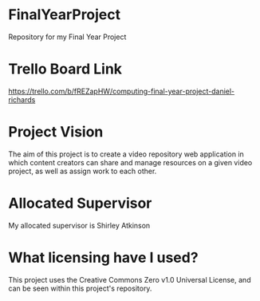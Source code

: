 # FinalYearProject
Repository for my Final Year Project

# Trello Board Link
https://trello.com/b/fREZapHW/computing-final-year-project-daniel-richards

# Project Vision
The aim of this project is to create a video repository web application in which content creators can share and manage resources on a given video project, as well as assign work to each other.

# Allocated Supervisor
My allocated supervisor is Shirley Atkinson

# What licensing have I used?
This project uses the Creative Commons Zero v1.0 Universal License, and can be seen within this project's repository.
